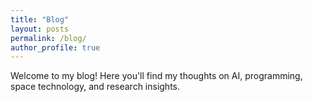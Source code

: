 ```yaml
---
title: "Blog"
layout: posts
permalink: /blog/
author_profile: true
---
```


Welcome to my blog! Here you'll find my thoughts on AI, programming, space technology, and research insights.
